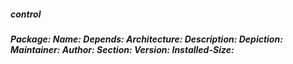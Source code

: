 <h5>control<h5>
Package: 
Name: 
Depends: 
Architecture: 
Description: 
Depiction: 
Maintainer: 
Author: 
Section: 
Version: 
Installed-Size: 
